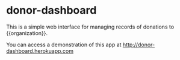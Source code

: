 # donor-dashboard
This is a simple web interface for managing records of donations to {{organization}}.

You can access a demonstration of this app at http://donor-dashboard.herokuapp.com